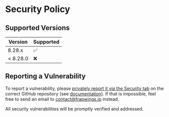 # Security Policy

## Supported Versions

| Version | Supported          |
| ------- | ------------------ |
| 8.28.x   | :white_check_mark: |
| < 8.28.0   | :x:                |

## Reporting a Vulnerability

To report a vulnerability, please [privately report it via the Security tab](https://github.com/nuxt/nuxt/security/advisories/new) on the correct GitHub repository (see [documentation](https://docs.github.com/en/code-security/security-advisories/guidance-on-reporting-and-writing-information-about-vulnerabilities/privately-reporting-a-security-vulnerability#privately-reporting-a-security-vulnerability)). If that is impossible, feel free to send an email to contact@frapwings.jp instead.

All security vulnerabilities will be promptly verified and addressed.
